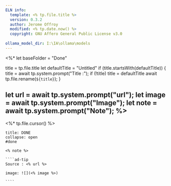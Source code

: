 ```yaml
---
ELN info:
  template: <% tp.file.title %>
  version: 0.3.2
  author: Jerome Offroy
  modified: <% tp.date.now() %>
  copyright: GNU Affero General Public License v3.0
  
ollama_model_dir: I:\IA\ollama\models
---
```

<%*
  let baseFolder = "Done"

  title = tp.file.title
  let defaultTitle = "Untitled"
  if (title.startsWith(defaultTitle)) {
    title = await tp.system.prompt("Title :");
    if (!title) title = defaultTitle
    await tp.file.rename(`${title}`);
  } 

let url = await tp.system.prompt("url");
let image = await tp.system.prompt("Image");
let note = await tp.system.prompt("Note");
%>
---
<%* tp.file.cursor() %> 
`````ad-done
title: DONE
collapse: open
#done 

<% note %> 

````ad-tip
Source : <% url %>

image: ![](<% image %>)

````

`````
